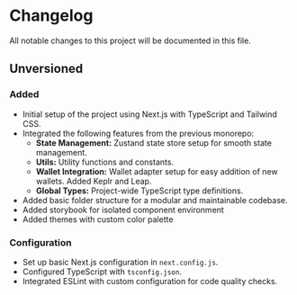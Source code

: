 # Changelog

All notable changes to this project will be documented in this file.

## Unversioned

### Added
- Initial setup of the project using Next.js with TypeScript and Tailwind CSS. 
- Integrated the following features from the previous monorepo:
  - **State Management:** Zustand state store setup for smooth state management.
  - **Utils:** Utility functions and constants.
  - **Wallet Integration:** Wallet adapter setup for easy addition of new wallets. Added Keplr and Leap.
  - **Global Types:** Project-wide TypeScript type definitions.
- Added basic folder structure for a modular and maintainable codebase.
- Added storybook for isolated component environment
- Added themes with custom color palette

### Configuration
- Set up basic Next.js configuration in `next.config.js`.
- Configured TypeScript with `tsconfig.json`.
- Integrated ESLint with custom configuration for code quality checks.
